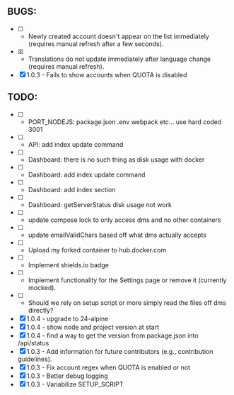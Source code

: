 ## BUGS:
* [ ] - Newly created account doesn't appear on the list immediately (requires manual refresh after a few seconds).
* [x] - Translations do not update immediately after language change (requires manual refresh).
* [x] 1.0.3 - Fails to show accounts when QUOTA is disabled
## TODO:
* [ ] - PORT_NODEJS: package.json .env webpack etc... use hard coded 3001
* [ ] - API: add index update command
* [ ] - Dashboard: there is no such thing as disk usage with docker
* [ ] - Dashboard: add index update command
* [ ] - Dashboard: add index section
* [ ] - Dashboard: getServerStatus disk usage not work
* [ ] - update compose lock to only access dms and no other containers
* [ ] - update emailValidChars based off what dms actually accepts
* [ ] - Upload my forked container to hub.docker.com
* [ ] - Implement shields.io badge
* [ ] - Implement functionality for the Settings page or remove it (currently mocked).
* [ ] - Should we rely on setup script or more simply read the files off dms directly?
* [x] 1.0.4 - upgrade to 24-alpine
* [x] 1.0.4 - show node and project version at start
* [x] 1.0.4 - find a way to get the version from package.json into /api/status
* [x] 1.0.3 - Add information for future contributors (e.g., contribution guidelines).
* [x] 1.0.3 - Fix account regex when QUOTA is enabled or not
* [x] 1.0.3 - Better debug logging
* [x] 1.0.3 - Variabilize SETUP_SCRIPT

